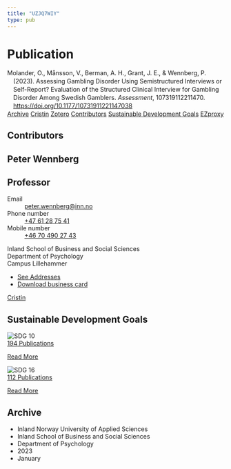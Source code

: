 ```yaml
---
title: "UZJQ7WIY"
type: pub
---
```

<h1>Publication</h1>
<article id="csl-bib-container-UZJQ7WIY" class="csl-bib-container">
  <div class="csl-bib-body" style="line-height: 1.35; padding-left: 1em; text-indent:-1em;">
  <div class="csl-entry">Molander, O., M&#xE5;nsson, V., Berman, A. H., Grant, J. E., &amp; Wennberg, P. (2023). Assessing Gambling Disorder Using Semistructured Interviews or Self-Report? Evaluation of the Structured Clinical Interview for Gambling Disorder Among Swedish Gamblers. <i>Assessment</i>, 107319112211470. <a href="https://doi.org/10.1177/10731911221147038">https://doi.org/10.1177/10731911221147038</a></div>
</div>
  <div class="csl-bib-buttons">
    <a href="#taxonomy-article-UZJQ7WIY" class="csl-bib-button">Archive</a>
    <a href alt="Cristin URL" class="csl-bib-button">Cristin</a>
    <a href alt="Zotero URL" class="csl-bib-button">Zotero</a>
    <a href="#contributors-article-UZJQ7WIY" class="csl-bib-button">Contributors</a>
    <a href="#sdg-article-UZJQ7WIY" class="csl-bib-button">Sustainable Development Goals</a>
    <a href="http://ezproxy.inn.no/login?url=https://doi.org/10.1177/10731911221147038" class="csl-bib-button">EZproxy</a>
  </div>
  <div id="csl-bib-meta-container-UZJQ7WIY"></div>
</article>
<div id="csl-bib-meta-UZJQ7WIY" class="csl-bib-meta">
  <article id="contributors-article-UZJQ7WIY" class="contributors-article">
    <h1>Contributors</h1>
    <div class="personas">
<div class="vrtx-hinn-person-card">
<div class="photo">
<i class="lar la-user-circle missing-person"></i>
</div>
<div class="info">
<hgroup><h1>Peter Wennberg</h1>
<h2>Professor</h2>
</hgroup><dl>
<dt>Email</dt>
<dd>
<a href="mailto:peter.wennberg@inn.no">peter.wennberg@inn.no</a>
</dd>
<dt>Phone number</dt>
<dd><a href="tel:+4761287541">
+47 61 28 75 41
</a></dd>
<dt>Mobile number</dt>
<dd><a href="tel:+46704902743">
+46 70 490 27 43
</a></dd>
</dl>
<p>
Inland School of Business and Social Sciences<br>
Department of Psychology<br>
Campus Lillehammer
</p>
<ul class="vrtx-hinn-links">
<li><a href="https://www.inn.no/english/find-an-employee/peter-wennberg.html#vrtx-hinn-addresses">See Addresses</a></li>
<li><a href="https://www.inn.no/english/find-an-employee/peter-wennberg.html?vrtx=vcf">Download business card</a></li>
</ul>
</div>
</div>
<a href="https://app.cristin.no/persons/show.jsf?id=1497957" alt="Cristin URL" class="personas-cristin">Cristin</a>
</div>
  </article>
  <article id="sdg-article-UZJQ7WIY" class="sdg-article">
    <h1>Sustainable Development Goals</h1>
    <div class="sdg-container"><div id="sdg10" class="sdg">
<img src="{{< params subfolder >}}images/sdg/sdg10_en.png" class="image" alt="SDG 10">
<div class="sdg-overlay">
<a href="{{< params subfolder >}}en/archive/?sdg=10#archive" class="sdg-publication-count"><span>194</span> Publications</a>
<p><a href="https://sdgs.un.org/goals/goal10" class="sdg-read-more">Read More</a></p>
</div>
</div> <div id="sdg16" class="sdg">
<img src="{{< params subfolder >}}images/sdg/sdg16_en.png" class="image" alt="SDG 16">
<div class="sdg-overlay">
<a href="{{< params subfolder >}}en/archive/?sdg=16#archive" class="sdg-publication-count"><span>112</span> Publications</a>
<p><a href="https://sdgs.un.org/goals/goal16" class="sdg-read-more">Read More</a></p>
</div>
</div></div>
  </article>
  <article id="taxonomy-article-UZJQ7WIY" class="taxonomy-article">
    <h1>Archive</h1>
    <ul>
      <li>Inland Norway University of Applied Sciences</li>
      <li>Inland School of Business and Social Sciences</li>
      <li>Department of Psychology</li>
      <li>2023</li>
      <li>January</li>
    </ul>
  </article>
</div>
